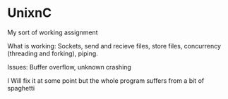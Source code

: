 # UnixnC
My sort of working assignment

What is working: Sockets, send and recieve files, store files, concurrency (threading and forking), piping.


Issues: Buffer overflow, unknown crashing

I Will fix it at some point but the whole program suffers from a bit of spaghetti

